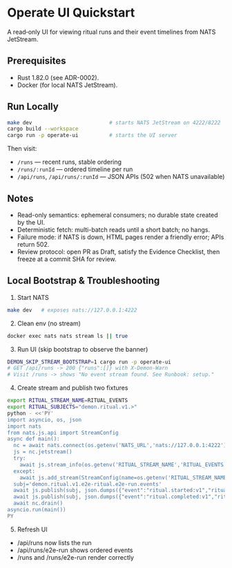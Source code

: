 # Operate UI Quickstart

A read‑only UI for viewing ritual runs and their event timelines from NATS JetStream.

## Prerequisites
- Rust 1.82.0 (see ADR-0002).
- Docker (for local NATS JetStream).

## Run Locally
```bash
make dev                         # starts NATS JetStream on 4222/8222
cargo build --workspace
cargo run -p operate-ui          # starts the UI server
```

Then visit:
- `/runs` — recent runs, stable ordering
- `/runs/:runId` — ordered timeline per run
- `/api/runs`, `/api/runs/:runId` — JSON APIs (502 when NATS unavailable)

## Notes
- Read-only semantics: ephemeral consumers; no durable state created by the UI.
- Deterministic fetch: multi-batch reads until a short batch; no hangs.
- Failure mode: if NATS is down, HTML pages render a friendly error; APIs return 502.
- Review protocol: open PR as Draft, satisfy the Evidence Checklist, then freeze at a commit SHA for review.

## Local Bootstrap & Troubleshooting
1) Start NATS
```bash
make dev   # exposes nats://127.0.0.1:4222
```

2) Clean env (no stream)
```bash
docker exec nats nats stream ls || true
```

3) Run UI (skip bootstrap to observe the banner)
```bash
DEMON_SKIP_STREAM_BOOTSTRAP=1 cargo run -p operate-ui
# GET /api/runs -> 200 {"runs":[]} with X-Demon-Warn
# Visit /runs -> shows "No event stream found. See Runbook: setup."
```

4) Create stream and publish two fixtures
```bash
export RITUAL_STREAM_NAME=RITUAL_EVENTS
export RITUAL_SUBJECTS="demon.ritual.v1.>"
python - <<'PY'
import asyncio, os, json
import nats
from nats.js.api import StreamConfig
async def main():
  nc = await nats.connect(os.getenv('NATS_URL','nats://127.0.0.1:4222'))
  js = nc.jetstream()
  try:
    await js.stream_info(os.getenv('RITUAL_STREAM_NAME','RITUAL_EVENTS'))
  except:
    await js.add_stream(StreamConfig(name=os.getenv('RITUAL_STREAM_NAME','RITUAL_EVENTS'), subjects=[os.getenv('RITUAL_SUBJECTS','demon.ritual.v1.>')]))
  subj='demon.ritual.v1.e2e-ritual.e2e-run.events'
  await js.publish(subj, json.dumps({"event":"ritual.started:v1","ritualId":"e2e-ritual","runId":"e2e-run","ts":"2025-01-01T00:00:00Z"}).encode(), headers={"Nats-Msg-Id":"e2e-run:1"})
  await js.publish(subj, json.dumps({"event":"ritual.completed:v1","ritualId":"e2e-ritual","runId":"e2e-run","ts":"2025-01-01T00:00:05Z"}).encode(), headers={"Nats-Msg-Id":"e2e-run:2"})
  await nc.drain()
asyncio.run(main())
PY
```

5) Refresh UI
- /api/runs now lists the run
- /api/runs/e2e-run shows ordered events
- /runs and /runs/e2e-run render correctly
